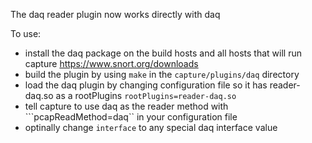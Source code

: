 The daq reader plugin now works directly with daq


To use:
* install the daq package on the build hosts and all hosts that will run capture https://www.snort.org/downloads
* build the plugin by using ```make``` in the ```capture/plugins/daq``` directory
* load the daq plugin by changing configuration file so it has reader-daq.so as a rootPlugins ```rootPlugins=reader-daq.so```
* tell capture to use daq as the reader method with ```pcapReadMethod=daq`` in your configuration file
* optinally change ```interface``` to any special daq interface value

